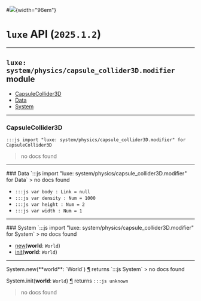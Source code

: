 #![](../../../../../../../../../images/luxe-dark.svg){width="96em"}

# `luxe` API (`2025.1.2`)  


---

## `luxe: system/physics/capsule_collider3D.modifier` module

- [CapsuleCollider3D](#capsulecollider3d)   
- [Data](#data)   
- [System](#system)   

---

### CapsuleCollider3D
`:::js import "luxe: system/physics/capsule_collider3D.modifier" for CapsuleCollider3D`
> no docs found


<hr/>
### Data
`:::js import "luxe: system/physics/capsule_collider3D.modifier" for Data`
> no docs found

- `:::js var body : Link = null`
- `:::js var density : Num = 1000`
- `:::js var height : Num = 2`
- `:::js var width : Num = 1`

<hr/>
### System
`:::js import "luxe: system/physics/capsule_collider3D.modifier" for System`
> no docs found

- [new](#System.new)(**world**: `World`)
- [init](#System.init)(**world**: `World`)

<hr/>
<endpoint module="luxe: system/physics/capsule_collider3D.modifier" class="System" signature="new(world : World)"></endpoint>
<signature id="System.new">System.new(**world**: `World`)
<a class="headerlink" href="#System.new" title="Permanent link">¶</a></signature>
<span class='api_ret'>returns</span> `:::js System`
> no docs found   

<endpoint module="luxe: system/physics/capsule_collider3D.modifier" class="System" signature="init(world : World)"></endpoint>
<signature id="System.init">System.init(**world**: `World`)
<a class="headerlink" href="#System.init" title="Permanent link">¶</a></signature>
<span class='api_ret'>returns</span> `:::js unknown`
> no docs found   

